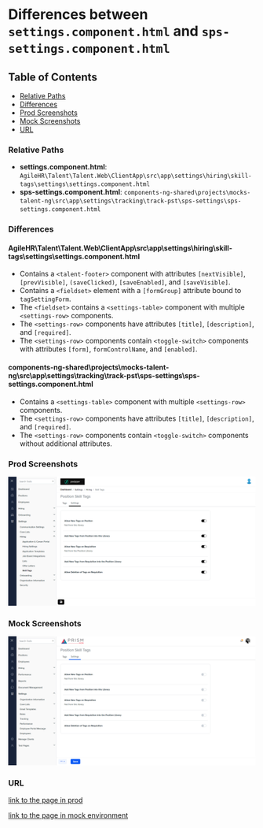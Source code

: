 # Differences between `settings.component.html` and `sps-settings.component.html`

## Table of Contents

-   [Relative Paths](#relative-paths)
-   [Differences](#differences)
-   [Prod Screenshots](#prod-screenshots)
-   [Mock Screenshots](#mock-screenshots)
-   [URL](#url)

### Relative Paths

-   **settings.component.html**: `AgileHR\Talent\Talent.Web\ClientApp\src\app\settings\hiring\skill-tags\settings\settings.component.html`
-   **sps-settings.component.html**: `components-ng-shared\projects\mocks-talent-ng\src\app\settings\tracking\track-pst\sps-settings\sps-settings.component.html`

### Differences

#### AgileHR\Talent\Talent.Web\ClientApp\src\app\settings\hiring\skill-tags\settings\settings.component.html

-   Contains a `<talent-footer>` component with attributes `[nextVisible]`, `[prevVisible]`, `(saveClicked)`, `[saveEnabled]`, and `[saveVisible]`.
-   Contains a `<fieldset>` element with a `[formGroup]` attribute bound to `tagSettingForm`.
-   The `<fieldset>` contains a `<settings-table>` component with multiple `<settings-row>` components.
-   The `<settings-row>` components have attributes `[title]`, `[description]`, and `[required]`.
-   The `<settings-row>` components contain `<toggle-switch>` components with attributes `[form]`, `formControlName`, and `[enabled]`.

#### components-ng-shared\projects\mocks-talent-ng\src\app\settings\tracking\track-pst\sps-settings\sps-settings.component.html

-   Contains a `<settings-table>` component with multiple `<settings-row>` components.
-   The `<settings-row>` components have attributes `[title]`, `[description]`, and `[required]`.
-   The `<settings-row>` components contain `<toggle-switch>` components without additional attributes.

### Prod Screenshots

![Prod Screenshot](./settings-prod.png)

### Mock Screenshots

![Mock Screenshot](./sps-settings-mock.png)

### URL

[link to the page in prod](https://piedpiper.agilehr.net/core/settings/hiring/skill-tags)

[link to the page in mock environment](http://localhost:4340/settings/tracking/position-skill-tags)
